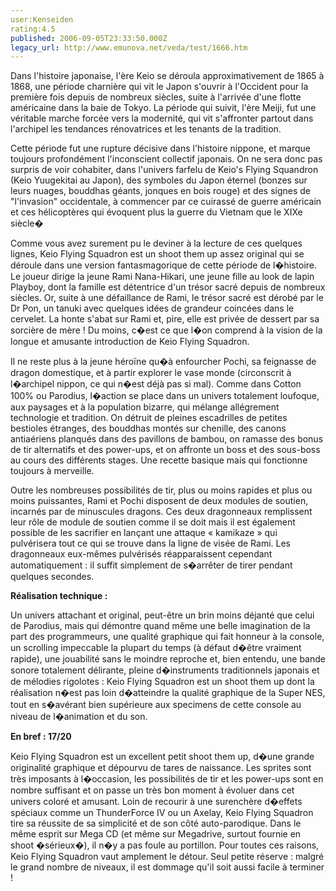 ```yaml
---
user:Kenseiden
rating:4.5
published: 2006-09-05T23:33:50.000Z
legacy_url: http://www.emunova.net/veda/test/1666.htm
---
```

Dans l'histoire japonaise, l'ère Keio se déroula approximativement de 1865 à 1868, une période charnière qui vit le Japon s'ouvrir à l'Occident pour la première fois depuis de nombreux siècles, suite à l'arrivée d'une flotte américaine dans la baie de Tokyo. La période qui suivit, l'ère Meiji, fut une véritable marche forcée vers la modernité, qui vit s'affronter partout dans l'archipel les tendances rénovatrices et les tenants de la tradition.  

Cette période fut une rupture décisive dans l'histoire nippone, et marque toujours profondément l'inconscient collectif japonais. On ne sera donc pas surpris de voir cohabiter, dans l'univers farfelu de Keio's Flying Squandron (Keio Yuugekitai au Japon), des symboles du Japon éternel (bonzes sur leurs nuages, bouddhas géants, jonques en bois rouge) et des signes de "l'invasion" occidentale, à commencer par ce cuirassé de guerre américain et ces hélicoptères qui évoquent plus la guerre du Vietnam que le XIXe siècle�  

  

Comme vous avez surement pu le deviner à la lecture de ces quelques lignes, Keio Flying Squadron est un shoot them up assez original qui se déroule dans une version fantasmagorique de cette période de l�histoire. Le joueur dirige la jeune Rami Nana-Hikari, une jeune fille au look de lapin Playboy, dont la famille est détentrice d'un trésor sacré depuis de nombreux siècles. Or, suite à une défaillance de Rami, le trésor sacré est dérobé par le Dr Pon, un tanuki avec quelques idées de grandeur coincées dans le cervelet. La honte s'abat sur Rami et, pire, elle est privée de dessert par sa sorcière de mère ! Du moins, c�est ce que l�on comprend à la vision de la longue et amusante introduction de Keio Flying Squadron.  

  

Il ne reste plus à la jeune héroïne qu�à enfourcher Pochi, sa feignasse de dragon domestique, et à partir explorer le vase monde (circonscrit à l�archipel nippon, ce qui n�est déjà pas si mal). Comme dans Cotton 100% ou Parodius, l�action se place dans un univers totalement loufoque, aux paysages et à la population bizarre, qui mélange allégrement technologie et tradition. On détruit de pleines escadrilles de petites bestioles étranges, des bouddhas montés sur chenille, des canons antiaériens planqués dans des pavillons de bambou, on ramasse des bonus de tir alternatifs et des power-ups, et on affronte un boss et des sous-boss au cours des différents stages. Une recette basique mais qui fonctionne toujours à merveille.  

  

Outre les nombreuses possibilités de tir, plus ou moins rapides et plus ou moins puissantes, Rami et Pochi disposent de deux modules de soutien, incarnés par de minuscules dragons. Ces deux dragonneaux remplissent leur rôle de module de soutien comme il se doit mais il est également possible de les sacrifier en lançant une attaque « kamikaze » qui pulvérisera tout ce qui se trouve dans la ligne de visée de Rami. Les dragonneaux eux-mêmes pulvérisés réapparaissent cependant automatiquement : il suffit simplement de s�arrêter de tirer pendant quelques secondes.  

  

**Réalisation technique :**  

Un univers attachant et original, peut-être un brin moins déjanté que celui de Parodius, mais qui démontre quand même une belle imagination de la part des programmeurs, une qualité graphique qui fait honneur à la console, un scrolling impeccable la plupart du temps (à défaut d�être vraiment rapide), une jouabilité sans le moindre reproche et, bien entendu, une bande sonore totalement délirante, pleine d�instruments traditionnels japonais et de mélodies rigolotes : Keio Flying Squadron est un shoot them up dont la réalisation n�est pas loin d�atteindre la qualité graphique de la Super NES, tout en s�avérant bien supérieure aux specimens de cette console au niveau de l�animation et du son.  

  

**En bref : 17/20**  

Keio Flying Squadron est un excellent petit shoot them up, d�une grande originalité graphique et dépourvu de tares de naissance. Les sprites sont très imposants à l�occasion, les possibilités de tir et les power-ups sont en nombre suffisant et on passe un très bon moment à évoluer dans cet univers coloré et amusant. Loin de recourir à une surenchère d�effets spéciaux comme un ThunderForce IV ou un Axelay, Keio Flying Squadron tire sa réussite de sa simplicité et de son côté auto-parodique. Dans le même esprit sur Mega CD (et même sur Megadrive, surtout fournie en shoot �sérieux�), il n�y a pas foule au portillon. Pour toutes ces raisons, Keio Flying Squadron vaut amplement le détour. Seul petite réserve : malgré le grand nombre de niveaux, il est dommage qu'il soit aussi facile à terminer !
